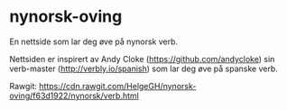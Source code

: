 # nynorsk-oving
En nettside som lar deg øve på nynorsk verb.

Nettsiden er inspirert av Andy Cloke (https://github.com/andycloke) sin verb-master (http://verbly.io/spanish) som lar deg øve på spanske verb.

Rawgit: https://cdn.rawgit.com/HelgeGH/nynorsk-oving/f63d1922/nynorsk/verb.html
